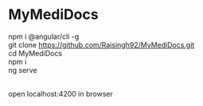 # MyMediDocs <br>

npm i @angular/cli -g <br>
git clone https://github.com/Rajsingh92/MyMediDocs.git  <br>
cd MyMediDocs  <br>
npm i <br>
ng serve <br><br>


open localhost:4200 in browser

